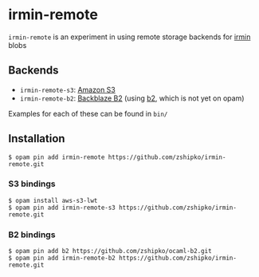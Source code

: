 # irmin-remote

`irmin-remote` is an experiment in using remote storage backends for [irmin](https://irmin.io) blobs

## Backends

- `irmin-remote-s3`: [Amazon S3](https://aws.amazon.com/s3/)
- `irmin-remote-b2`: [Backblaze B2](https://www.backblaze.com/b2/) (using [b2](https://github.com/zshipko/ocaml-b2), which is not yet on opam)

Examples for each of these can be found in `bin/`

## Installation

```shell
$ opam pin add irmin-remote https://github.com/zshipko/irmin-remote.git
```

### S3 bindings

```shell
$ opam install aws-s3-lwt
$ opam pin add irmin-remote-s3 https://github.com/zshipko/irmin-remote.git
```

### B2 bindings

```shell
$ opam pin add b2 https://github.com/zshipko/ocaml-b2.git
$ opam pin add irmin-remote-b2 https://github.com/zshipko/irmin-remote.git
```

